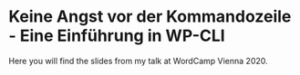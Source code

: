 # Keine Angst vor der Kommandozeile - Eine Einführung in WP-CLI

Here you will find the slides from my talk at WordCamp Vienna 2020.
